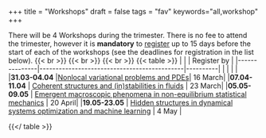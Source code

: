 +++
title = "Workshops"
draft = false
tags = "fav"
keywords="all,workshop"
+++

There will be 4 Workshops during the trimester. There is no fee to attend the trimester, however it is **mandatory** to [register](https://indico.gssi.it/event/745/) up to 15 days before the start of each of the workshops (see the deadlines for registration in the list below).
{{< br >}}
{{< br >}}
{{< br >}}
{{< table >}}
|               |                                             |   Register by       |
|---------------|---------------------------------------------|----------|
|	|   |     |
|**31.03-04.04**	|[Nonlocal variational problems and PDEs](/workshop1)| 16 March|
|**07.04-11.04**	| [Coherent structures and (in)stabilities in fluids](/workshop2) | 23 March|
|**05.05-09.05**	| [Emergent macroscopic phenomena in non-equilibrium statistical mechanics](/workshop3) | 20 April|
|**19.05-23.05**	| [Hidden structures in dynamical systems optimization and machine learning](/workshop4) | 4 May |

{{</ table >}}
